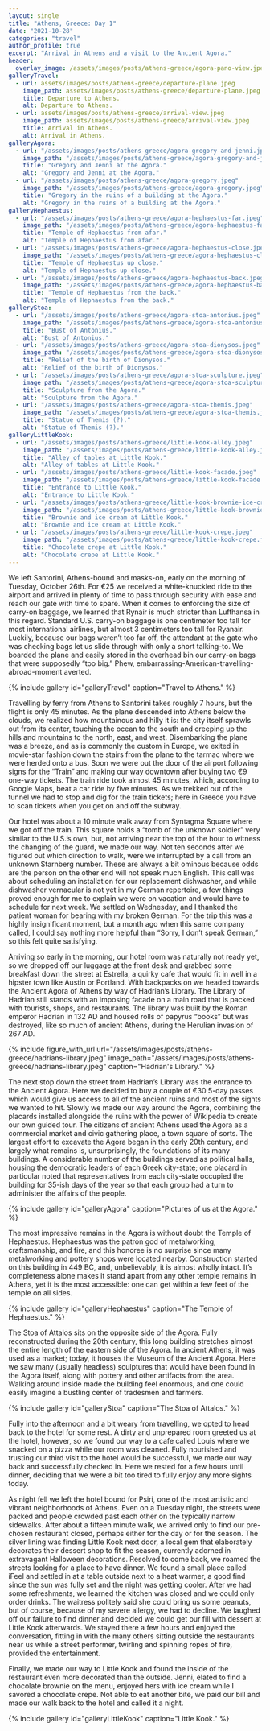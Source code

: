 ```yaml
---
layout: single
title: "Athens, Greece: Day 1"
date: "2021-10-28"
categories: "travel"
author_profile: true
excerpt: "Arrival in Athens and a visit to the Ancient Agora."
header:
  overlay_image: /assets/images/posts/athens-greece/agora-pano-view.jpeg
galleryTravel:
  - url: assets/images/posts/athens-greece/departure-plane.jpeg
    image_path: assets/images/posts/athens-greece/departure-plane.jpeg
    title: Departure to Athens.
    alt: Departure to Athens.
  - url: assets/images/posts/athens-greece/arrival-view.jpeg
    image_path: assets/images/posts/athens-greece/arrival-view.jpeg
    title: Arrival in Athens.
    alt: Arrival in Athens.
galleryAgora:
  - url: "/assets/images/posts/athens-greece/agora-gregory-and-jenni.jpeg"
    image_path: "/assets/images/posts/athens-greece/agora-gregory-and-jenni.jpeg"
    title: "Gregory and Jenni at the Agora."
    alt: "Gregory and Jenni at the Agora."
  - url: "/assets/images/posts/athens-greece/agora-gregory.jpeg"
    image_path: "/assets/images/posts/athens-greece/agora-gregory.jpeg"
    title: "Gregory in the ruins of a building at the Agora."
    alt: "Gregory in the ruins of a building at the Agora."
galleryHephaestus:
  - url: "/assets/images/posts/athens-greece/agora-hephaestus-far.jpeg"
    image_path: "/assets/images/posts/athens-greece/agora-hephaestus-far.jpeg"
    title: "Temple of Hephaestus from afar."
    alt: "Temple of Hephaestus from afar."
  - url: "/assets/images/posts/athens-greece/agora-hephaestus-close.jpeg"
    image_path: "/assets/images/posts/athens-greece/agora-hephaestus-close.jpeg"
    title: "Temple of Hephaestus up close."
    alt: "Temple of Hephaestus up close."
  - url: "/assets/images/posts/athens-greece/agora-hephaestus-back.jpeg"
    image_path: "/assets/images/posts/athens-greece/agora-hephaestus-back.jpeg"
    title: "Temple of Hephaestus from the back."
    alt: "Temple of Hephaestus from the back."
galleryStoa:
  - url: "/assets/images/posts/athens-greece/agora-stoa-antonius.jpeg"
    image_path: "/assets/images/posts/athens-greece/agora-stoa-antonius.jpeg"
    title: "Bust of Antonius."
    alt: "Bust of Antonius."
  - url: "/assets/images/posts/athens-greece/agora-stoa-dionysos.jpeg"
    image_path: "/assets/images/posts/athens-greece/agora-stoa-dionysos.jpeg"
    title: "Relief of the birth of Dionysos."
    alt: "Relief of the birth of Dionysos."
  - url: "/assets/images/posts/athens-greece/agora-stoa-sculpture.jpeg"
    image_path: "/assets/images/posts/athens-greece/agora-stoa-sculpture.jpeg"
    title: "Sculpture from the Agora."
    alt: "Sculpture from the Agora."
  - url: "/assets/images/posts/athens-greece/agora-stoa-themis.jpeg"
    image_path: "/assets/images/posts/athens-greece/agora-stoa-themis.jpeg"
    title: "Statue of Themis (?)."
    alt: "Statue of Themis (?)."
galleryLittleKook:
  - url: "/assets/images/posts/athens-greece/little-kook-alley.jpeg"
    image_path: "/assets/images/posts/athens-greece/little-kook-alley.jpeg"
    title: "Alley of tables at Little Kook."
    alt: "Alley of tables at Little Kook."
  - url: "/assets/images/posts/athens-greece/little-kook-facade.jpeg"
    image_path: "/assets/images/posts/athens-greece/little-kook-facade.jpeg"
    title: "Entrance to Little Kook."
    alt: "Entrance to Little Kook."
  - url: "/assets/images/posts/athens-greece/little-kook-brownie-ice-cream.jpeg"
    image_path: "/assets/images/posts/athens-greece/little-kook-brownie-ice-cream.jpeg"
    title: "Brownie and ice cream at Little Kook."
    alt: "Brownie and ice cream at Little Kook."
  - url: "/assets/images/posts/athens-greece/little-kook-crepe.jpeg"
    image_path: "/assets/images/posts/athens-greece/little-kook-crepe.jpeg"
    title: "Chocolate crepe at Little Kook."
    alt: "Chocolate crepe at Little Kook."
---
```


We left Santorini, Athens-bound and masks-on, early on the morning of Tuesday, October 26th. For €25 we received a white-knuckled ride to the airport and arrived in plenty of time to pass through security with ease and reach our gate with time to spare. When it comes to enforcing the size of carry-on baggage, we learned that Rynair is much stricter than Lufthansa in this regard. Standard U.S. carry-on baggage is one centimeter too tall for most international airlines, but almost 3 centimeters too tall for Ryanair. Luckily, because our bags weren’t too far off, the attendant at the gate who was checking bags let us slide through with only a short talking-to. We boarded the plane and easily stored in the overhead bin our carry-on bags that were supposedly “too big.” Phew, embarrassing-American-travelling-abroad-moment averted.

{% include gallery id="galleryTravel" caption="Travel to Athens." %}

Travelling by ferry from Athens to Santorini takes roughly 7 hours, but the flight is only 45 minutes. As the plane descended into Athens below the clouds, we realized how mountainous and hilly it is: the city itself sprawls out from its center, touching the ocean to the south and creeping up the hills and mountains to the north, east, and west. Disembarking the plane was a breeze, and as is commonly the custom in Europe, we exited in movie-star fashion down the stairs from the plane to the tarmac where we were herded onto a bus. Soon we were out the door of the airport following signs for the “Train” and making our way downtown after buying two €9 one-way tickets. The train ride took almost 45 minutes, which, according to Google Maps, beat a car ride by five minutes. As we trekked out of the tunnel we had to stop and dig for the train tickets; here in Greece you have to scan tickets when you get on and off the subway.

Our hotel was about a 10 minute walk away from Syntagma Square where we got off the train. This square holds a “tomb of the unknown soldier” very similar to the U.S.’s own, but, not arriving near the top of the hour to witness the changing of the guard, we made our way. Not ten seconds after we figured out which direction to walk, were we interrupted by a call from an unknown Starnberg number. These are always a bit ominous because odds are the person on the other end will not speak much English. This call was about scheduling an installation for our replacement dishwasher, and while dishwasher vernacular is not yet in my German repertoire, a few things proved enough for me to explain we were on vacation and would have to schedule for next week. We settled on Wednesday, and I thanked the patient woman for bearing with my broken German. For the trip this was a highly insignificant moment, but a month ago when this same company called, I could say nothing more helpful than “Sorry, I don’t speak German,” so this felt quite satisfying.

Arriving so early in the morning, our hotel room was naturally not ready yet, so we dropped off our luggage at the front desk and grabbed some breakfast down the street at Estrella, a quirky cafe that would fit in well in a hipster town like Austin or Portland. With backpacks on we headed towards the Ancient Agora of Athens by way of Hadrian’s Library. The Library of Hadrian still stands with an imposing facade on a main road that is packed with tourists, shops, and restaurants. The library was built by the Roman emperor Hadrian in 132 AD and housed rolls of papyrus “books” but was destroyed, like so much of ancient Athens, during the Herulian invasion of 267 AD.

{% include figure_with_url
    url="/assets/images/posts/athens-greece/hadrians-library.jpeg"
    image_path="/assets/images/posts/athens-greece/hadrians-library.jpeg"
    caption="Hadrian's Library."
%}

The next stop down the street from Hadrian’s Library was the entrance to the Ancient Agora. Here we decided to buy a couple of €30 5-day passes which would give us access to all of the ancient ruins and most of the sights we wanted to hit. Slowly we made our way around the Agora, combining the placards installed alongside the ruins with the power of Wikipedia to create our own guided tour. The citizens of ancient Athens used the Agora as a commercial market and civic gathering place, a town square of sorts. The largest effort to excavate the Agora began in the early 20th century, and largely what remains is, unsurprisingly, the foundations of its many buildings. A considerable number of the buildings served as political halls, housing the democratic leaders of each Greek city-state; one placard in particular noted that representatives from each city-state occupied the building for 35-ish days of the year so that each group had a turn to administer the affairs of the people.

{% include gallery id="galleryAgora" caption="Pictures of us at the Agora." %}

The most impressive remains in the Agora is without doubt the Temple of Hephaestus. Hephaestus was the patron god of metalworking, craftsmanship, and fire, and this honoree is no surprise since many metalworking and pottery shops were located nearby. Construction started on this building in 449 BC, and, unbelievably, it is almost wholly intact. It’s completeness alone makes it stand apart from any other temple remains in Athens, yet it is the most accessible: one can get within a few feet of the temple on all sides.

{% include gallery id="galleryHephaestus" caption="The Temple of Hephaestus." %}

The Stoa of Attalos sits on the opposite side of the Agora. Fully reconstructed during the 20th century, this long building stretches almost the entire length of the eastern side of the Agora. In ancient Athens, it was used as a market; today, it houses the Museum of the Ancient Agora. Here we saw many (usually headless) sculptures that would have been found in the Agora itself, along with pottery and other artifacts from the area. Walking around inside made the building feel enormous, and one could easily imagine a bustling center of tradesmen and farmers.

{% include gallery id="galleryStoa" caption="The Stoa of Attalos." %}

Fully into the afternoon and a bit weary from travelling, we opted to head back to the hotel for some rest. A dirty and unprepared room greeted us at the hotel, however, so we found our way to a cafe called Louis where we snacked on a pizza while our room was cleaned. Fully nourished and trusting our third visit to the hotel would be successful, we made our way back and successfully checked in. Here we rested for a few hours until dinner, deciding that we were a bit too tired to fully enjoy any more sights today.

As night fell we left the hotel bound for Psiri, one of the most artistic and vibrant neighborhoods of Athens. Even on a Tuesday night, the streets were packed and people crowded past each other on the typically narrow sidewalks. After about a fifteen minute walk, we arrived only to find our pre-chosen restaurant closed, perhaps either for the day or for the season. The silver lining was finding Little Kook next door, a local gem that elaborately decorates their dessert shop to fit the season, currently adorned in extravagant Halloween decorations. Resolved to come back, we roamed the streets looking for a place to have dinner. We found a small place called iFeel and settled in at a table outside next to a heat warmer, a good find since the sun was fully set and the night was getting cooler. After we had some refreshments, we learned the kitchen was closed and we could only order drinks. The waitress politely said she could bring us some peanuts, but of course, because of my severe allergy, we had to decline. We laughed off our failure to find dinner and decided we could get our fill with dessert at Little Kook afterwards. We stayed there a few hours and enjoyed the conversation, fitting in with the many others sitting outside the restaurants near us while a street performer, twirling and spinning ropes of fire, provided the entertainment.

Finally, we made our way to Little Kook and found the inside of the restaurant even more decorated than the outside. Jenni, elated to find a chocolate brownie on the menu, enjoyed hers with ice cream while I savored a chocolate crepe. Not able to eat another bite, we paid our bill and made our walk back to the hotel and called it a night.

{% include gallery id="galleryLittleKook" caption="Little Kook." %}
